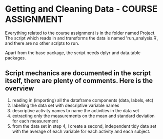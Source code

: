 # Getting and Cleaning Data - COURSE ASSIGNMENT #  

Everything related to the course assignment is in the folder named Project. The script which reads in and transforms the data is named 'run_analysis.R', and there are no other scripts to run.

Apart from the base package, the script needs dplyr and data.table packages.

## Script mechanics are documented in the script itself, there are plenty of comments. Here is the overview ##


1. reading in (importing) all the dataframe components (data, labels, etc)
2. labelling the data set with descriptive variable names
3. descriptive activity names to name the activities in the data set
4. extracting only the measurements on the mean and standard deviation for each measurement
5. from the data set in step 4, I create a second, independent tidy data set with the average of each variable for each activity and each subject.
